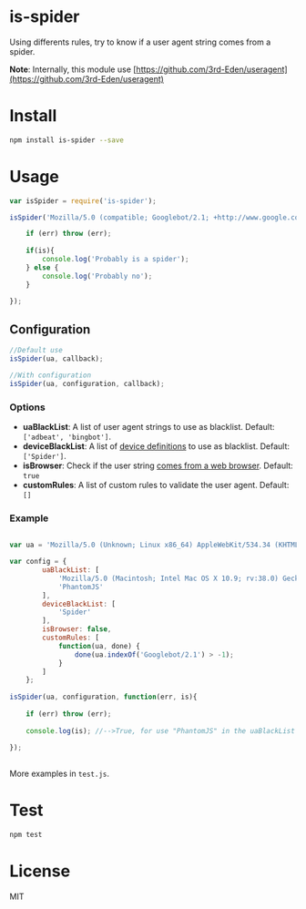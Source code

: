 # is-spider
Using differents rules, try to know if a user agent string comes from a spider.

**Note**: Internally, this module use [https://github.com/3rd-Eden/useragent](https://github.com/3rd-Eden/useragent)

# Install

```bash
npm install is-spider --save
```

# Usage

```js
var isSpider = require('is-spider');

isSpider('Mozilla/5.0 (compatible; Googlebot/2.1; +http://www.google.com/bot.html)', function(err, is){

	if (err) throw (err);
	
	if(is){
		console.log('Probably is a spider');
	} else {
		console.log('Probably no');
	}

});
```

## Configuration

```js
//Default use
isSpider(ua, callback);

//With configuration
isSpider(ua, configuration, callback);
```

### Options

- **uaBlackList**: A list of user agent strings to use as blacklist. Default: `['adbeat', 'bingbot']`.
- **deviceBlackList**: A list of [device definitions](https://github.com/3rd-Eden/useragent#devicetostring) to use as blacklist. Default: `['Spider']`.
- **isBrowser**: Check if the user string [comes from a web browser](https://github.com/3rd-Eden/useragent#useragentisuseragent-stringbrowsername). Default: `true`
- **customRules**: A list of custom rules to validate the user agent. Default: `[]`

### Example

```js

var ua = 'Mozilla/5.0 (Unknown; Linux x86_64) AppleWebKit/534.34 (KHTML, like Gecko) PhantomJS/1.9.8 Safari/534.34';

var config = {
		uaBlackList: [
			'Mozilla/5.0 (Macintosh; Intel Mac OS X 10.9; rv:38.0) Gecko/20100101 Firefox/40.0',
			'PhantomJS'
		],
		deviceBlackList: [
			'Spider'
		],
		isBrowser: false,
		customRules: [
			function(ua, done) {
				done(ua.indexOf('Googlebot/2.1') > -1);
			}
		]
	};
	
isSpider(ua, configuration, function(err, is){
	
	if (err) throw (err);
	
	console.log(is); //-->True, for use "PhantomJS" in the uaBlackList
	
});	
	
```

More examples in `test.js`.

# Test

```bash
npm test
```


# License

MIT

